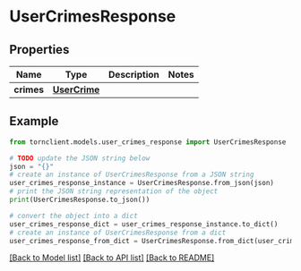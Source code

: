 # UserCrimesResponse


## Properties

Name | Type | Description | Notes
------------ | ------------- | ------------- | -------------
**crimes** | [**UserCrime**](UserCrime.md) |  | 

## Example

```python
from tornclient.models.user_crimes_response import UserCrimesResponse

# TODO update the JSON string below
json = "{}"
# create an instance of UserCrimesResponse from a JSON string
user_crimes_response_instance = UserCrimesResponse.from_json(json)
# print the JSON string representation of the object
print(UserCrimesResponse.to_json())

# convert the object into a dict
user_crimes_response_dict = user_crimes_response_instance.to_dict()
# create an instance of UserCrimesResponse from a dict
user_crimes_response_from_dict = UserCrimesResponse.from_dict(user_crimes_response_dict)
```
[[Back to Model list]](../README.md#documentation-for-models) [[Back to API list]](../README.md#documentation-for-api-endpoints) [[Back to README]](../README.md)


